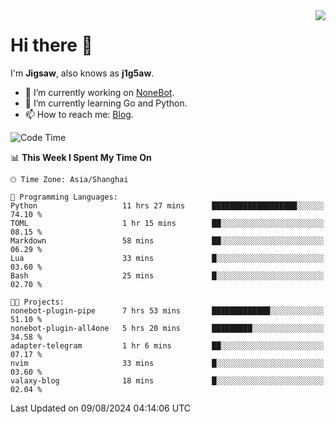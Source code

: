 <a href="#">
  <img align="right" src="https://github-readme-stats.vercel.app/api?username=j1g5awi&count_private=true&show_icons=true&title_color=80070B&text_color=B3B3B3&bg_color=212121&icon_color=80070B" />
</a>

# Hi there 👋

I'm **Jigsaw**, also knows as **j1g5aw**.

- 🔭 I’m currently working on [NoneBot](https://github.com/nonebot).
- 🌱 I’m currently learning Go and Python.
- 📫 How to reach me: [Blog](https://blog.maddestroyer.xyz/).

<!--START_SECTION:waka-->
![Code Time](http://img.shields.io/badge/Code%20Time-1%2C609%20hrs%2044%20mins-blue)

📊 **This Week I Spent My Time On** 

```text
🕑︎ Time Zone: Asia/Shanghai

💬 Programming Languages: 
Python                   11 hrs 27 mins      ███████████████████░░░░░░   74.10 % 
TOML                     1 hr 15 mins        ██░░░░░░░░░░░░░░░░░░░░░░░   08.15 % 
Markdown                 58 mins             ██░░░░░░░░░░░░░░░░░░░░░░░   06.29 % 
Lua                      33 mins             █░░░░░░░░░░░░░░░░░░░░░░░░   03.60 % 
Bash                     25 mins             █░░░░░░░░░░░░░░░░░░░░░░░░   02.70 % 

🐱‍💻 Projects: 
nonebot-plugin-pipe      7 hrs 53 mins       █████████████░░░░░░░░░░░░   51.10 % 
nonebot-plugin-all4one   5 hrs 20 mins       █████████░░░░░░░░░░░░░░░░   34.58 % 
adapter-telegram         1 hr 6 mins         ██░░░░░░░░░░░░░░░░░░░░░░░   07.17 % 
nvim                     33 mins             █░░░░░░░░░░░░░░░░░░░░░░░░   03.60 % 
valaxy-blog              18 mins             █░░░░░░░░░░░░░░░░░░░░░░░░   02.04 % 
```


 Last Updated on 09/08/2024 04:14:06 UTC
<!--END_SECTION:waka-->
